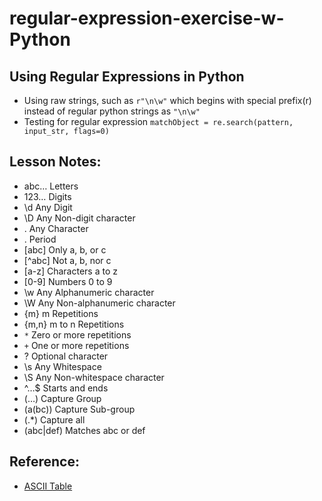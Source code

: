 # regular-expression-exercise-w-Python

##  Using Regular Expressions in Python
* Using raw strings, such as `r"\n\w"` which begins with special prefix(r)
instead of regular python strings as `"\n\w"`
* Testing for regular expression
`matchObject = re.search(pattern, input_str, flags=0)`

## Lesson Notes:
* abc…	   Letters
* 123… 	   Digits
* \d	       Any Digit
* \D	       Any Non-digit character
* .	       Any Character
* \.	       Period
* [abc]	   Only a, b, or c
* [^abc] 	   Not a, b, nor c
* [a-z]	   Characters a to z
* [0-9]	   Numbers 0 to 9
* \w	       Any Alphanumeric character
* \W	       Any Non-alphanumeric character
* {m}	       m Repetitions
* {m,n}	   m to n Repetitions
* `*`	       Zero or more repetitions
* `+`	       One or more repetitions
* ?	       Optional character
* \s	       Any Whitespace
* \S	       Any Non-whitespace character
* ^…$ 	   Starts and ends
* (…)	       Capture Group
* (a(bc))	   Capture Sub-group
* (.*)	   Capture all
* (abc|def)  Matches abc or def

## Reference:
* [ASCII Table](https://en.wikipedia.org/wiki/ASCII#ASCII_printable_characters)
